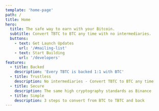 ```yaml
---
template: 'home-page'
path: /
title: Home
hero:
  title: The safe way to earn with your Bitcoin.
  subtitle: Convert TBTC to BTC any time with no intermediaries.
  buttons:
    - text: Get Launch Updates
      url: '/#mailing-list'
    - text: Start Building
      url: '/developers'
features:
  - title: Backed
    description: 'Every TBTC is backed 1:1 with BTC'
  - title: Trustless
    description: No intermediaries - Convert TBTC to BTC any time
  - title: Secure
    description: The same high cryptography standards as Binance
  - title: Simple
    description: 3 steps to convert from BTC to TBTC and back
---
```

